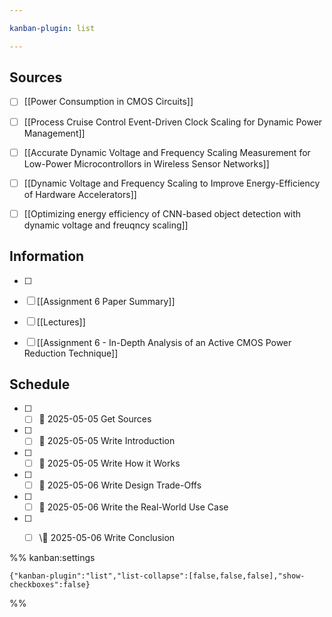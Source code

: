 ```yaml
---

kanban-plugin: list

---
```


## Sources

- [ ] [[Power Consumption in CMOS Circuits]]
- [ ] [[Process Cruise Control Event-Driven Clock Scaling for Dynamic Power Management]]
- [ ] [[Accurate Dynamic Voltage and Frequency Scaling Measurement for Low-Power Microcontrollors in Wireless Sensor Networks]]
- [ ] [[Dynamic Voltage and Frequency Scaling to Improve Energy-Efficiency of Hardware Accelerators]]
- [ ] [[Optimizing energy efficiency of CNN-based object detection with dynamic voltage and freuqncy scaling]]


## Information

- [ ] 
- [ ] [[Assignment 6 Paper Summary]]
- [ ] [[Lectures]]
- [ ] [[Assignment 6 - In-Depth Analysis of an Active CMOS Power Reduction Technique]]


## Schedule

- [ ] - [ ] 📅 2025-05-05 Get Sources
- [ ] - [ ] 📅 2025-05-05  Write Introduction
- [ ] - [ ] 📅 2025-05-05 Write How it Works
- [ ] - [ ] 📅 2025-05-06 Write Design Trade-Offs
- [ ] - [ ] 📅 2025-05-06 Write the Real-World Use Case
- [ ] - [ ] \📅 2025-05-06 Write Conclusion




%% kanban:settings
```
{"kanban-plugin":"list","list-collapse":[false,false,false],"show-checkboxes":false}
```
%%